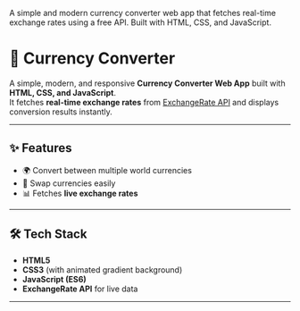 
A simple and modern currency converter web app that fetches real-time exchange rates using a free API. Built with HTML, CSS, and JavaScript.
# 💱 Currency Converter

A simple, modern, and responsive **Currency Converter Web App** built with **HTML, CSS, and JavaScript**.  
It fetches **real-time exchange rates** from [ExchangeRate API](https://open.er-api.com/) and displays conversion results instantly.

---

## ✨ Features
- 🌍 Convert between multiple world currencies
- 🔄 Swap currencies easily
- 📊 Fetches **live exchange rates**

---

## 🛠️ Tech Stack
- **HTML5**
- **CSS3** (with animated gradient background)
- **JavaScript (ES6)**  
- **ExchangeRate API** for live data
---
